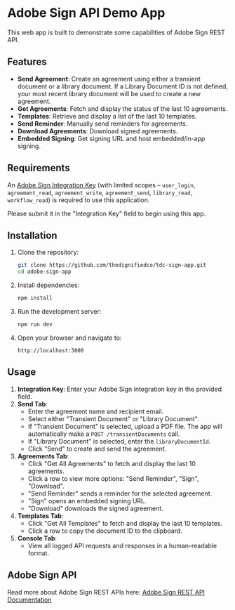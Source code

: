 # Adobe Sign API Demo App

This web app is built to demonstrate some capabilities of Adobe Sign REST API.

## Features

- **Send Agreement**: Create an agreement using either a transient document or a library document. If a Library Document ID is not defined, your most recent library document will be used to create a new agreement.
- **Get Agreements**: Fetch and display the status of the last 10 agreements.
- **Templates**: Retrieve and display a list of the last 10 templates.
- **Send Reminder**: Manually send reminders for agreements.
- **Download Agreements**: Download signed agreements.
- **Embedded Signing**: Get signing URL and host embedded/in-app signing.

## Requirements

An [Adobe Sign Integration Key](https://helpx.adobe.com/sign/kb/how-to-create-an-integration-key.html) (with limited scopes – `user_login`, `agreement_read`, `agreement_write`, `agreement_send`, `library_read`, `workflow_read`) is required to use this application.

Please submit it in the "Integration Key" field to begin using this app.

## Installation

1. Clone the repository:
    ```bash
    git clone https://github.com/thedignifiedco/tdc-sign-app.git
    cd adobe-sign-app
    ```

2. Install dependencies:
    ```bash
    npm install
    ```

3. Run the development server:
    ```bash
    npm run dev
    ```

4. Open your browser and navigate to:
    ```
    http://localhost:3000
    ```

## Usage

1. **Integration Key**: Enter your Adobe Sign integration key in the provided field.
2. **Send Tab**:
    - Enter the agreement name and recipient email.
    - Select either "Transient Document" or "Library Document".
    - If "Transient Document" is selected, upload a PDF file. The app will automatically make a `POST /transientDocuments` call.
    - If "Library Document" is selected, enter the `libraryDocumentId`.
    - Click "Send" to create and send the agreement.
3. **Agreements Tab**:
    - Click "Get All Agreements" to fetch and display the last 10 agreements.
    - Click a row to view more options: "Send Reminder", "Sign", "Download".
    - "Send Reminder" sends a reminder for the selected agreement.
    - "Sign" opens an embedded signing URL.
    - "Download" downloads the signed agreement.
4. **Templates Tab**:
    - Click "Get All Templates" to fetch and display the last 10 templates.
    - Click a row to copy the document ID to the clipboard.
5. **Console Tab**:
    - View all logged API requests and responses in a human-readable format.

## Adobe Sign API
Read more about Adobe Sign REST APIs here:
[Adobe Sign REST API Documentation](https://www.adobe.io/apis/documentcloud/sign/docs.html#!adobedocs/adobe-sign/master/README.md)
